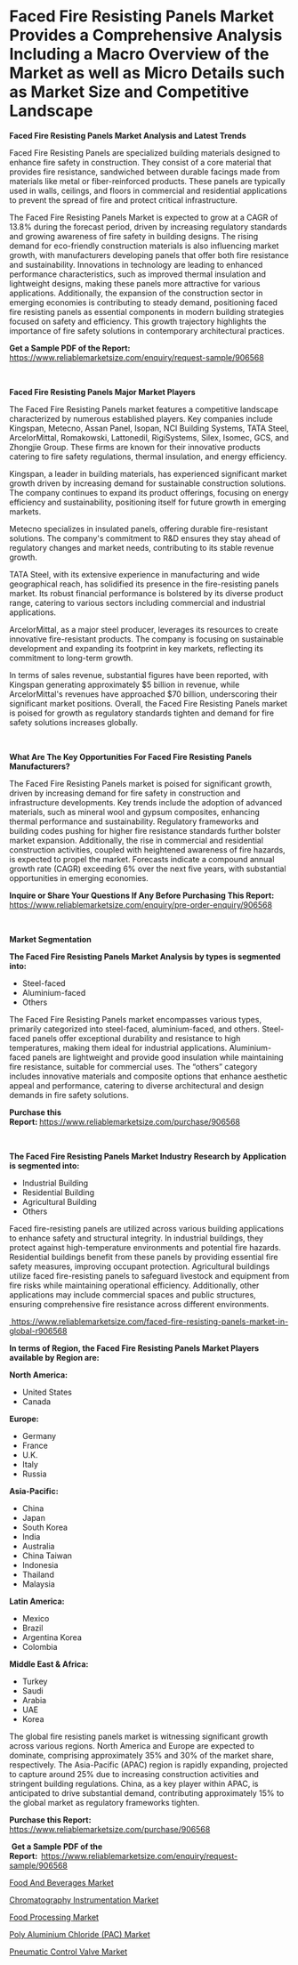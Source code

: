 <p><h1>Faced Fire Resisting Panels Market Provides a Comprehensive Analysis Including a Macro Overview of the Market as well as Micro Details such as Market Size and Competitive Landscape</h1></p><p><strong>Faced Fire Resisting Panels Market Analysis and Latest Trends</strong></p>
<p><p>Faced Fire Resisting Panels are specialized building materials designed to enhance fire safety in construction. They consist of a core material that provides fire resistance, sandwiched between durable facings made from materials like metal or fiber-reinforced products. These panels are typically used in walls, ceilings, and floors in commercial and residential applications to prevent the spread of fire and protect critical infrastructure.</p><p>The Faced Fire Resisting Panels Market is expected to grow at a CAGR of 13.8% during the forecast period, driven by increasing regulatory standards and growing awareness of fire safety in building designs. The rising demand for eco-friendly construction materials is also influencing market growth, with manufacturers developing panels that offer both fire resistance and sustainability. Innovations in technology are leading to enhanced performance characteristics, such as improved thermal insulation and lightweight designs, making these panels more attractive for various applications. Additionally, the expansion of the construction sector in emerging economies is contributing to steady demand, positioning faced fire resisting panels as essential components in modern building strategies focused on safety and efficiency. This growth trajectory highlights the importance of fire safety solutions in contemporary architectural practices.</p></p>
<p><strong>Get a Sample PDF of the Report:&nbsp;</strong> <a href="https://www.reliablemarketsize.com/enquiry/request-sample/906568">https://www.reliablemarketsize.com/enquiry/request-sample/906568</a></p>
<p>&nbsp;</p>
<p><strong>Faced Fire Resisting Panels Major Market Players</strong></p>
<p><p>The Faced Fire Resisting Panels market features a competitive landscape characterized by numerous established players. Key companies include Kingspan, Metecno, Assan Panel, Isopan, NCI Building Systems, TATA Steel, ArcelorMittal, Romakowski, Lattonedil, RigiSystems, Silex, Isomec, GCS, and Zhongjie Group. These firms are known for their innovative products catering to fire safety regulations, thermal insulation, and energy efficiency.</p><p>Kingspan, a leader in building materials, has experienced significant market growth driven by increasing demand for sustainable construction solutions. The company continues to expand its product offerings, focusing on energy efficiency and sustainability, positioning itself for future growth in emerging markets.</p><p>Metecno specializes in insulated panels, offering durable fire-resistant solutions. The company's commitment to R&D ensures they stay ahead of regulatory changes and market needs, contributing to its stable revenue growth. </p><p>TATA Steel, with its extensive experience in manufacturing and wide geographical reach, has solidified its presence in the fire-resisting panels market. Its robust financial performance is bolstered by its diverse product range, catering to various sectors including commercial and industrial applications.</p><p>ArcelorMittal, as a major steel producer, leverages its resources to create innovative fire-resistant products. The company is focusing on sustainable development and expanding its footprint in key markets, reflecting its commitment to long-term growth.</p><p>In terms of sales revenue, substantial figures have been reported, with Kingspan generating approximately $5 billion in revenue, while ArcelorMittal's revenues have approached $70 billion, underscoring their significant market positions. Overall, the Faced Fire Resisting Panels market is poised for growth as regulatory standards tighten and demand for fire safety solutions increases globally.</p></p>
<p>&nbsp;</p>
<p><strong>What Are The Key Opportunities For Faced Fire Resisting Panels Manufacturers?</strong></p>
<p><p>The Faced Fire Resisting Panels market is poised for significant growth, driven by increasing demand for fire safety in construction and infrastructure developments. Key trends include the adoption of advanced materials, such as mineral wool and gypsum composites, enhancing thermal performance and sustainability. Regulatory frameworks and building codes pushing for higher fire resistance standards further bolster market expansion. Additionally, the rise in commercial and residential construction activities, coupled with heightened awareness of fire hazards, is expected to propel the market. Forecasts indicate a compound annual growth rate (CAGR) exceeding 6% over the next five years, with substantial opportunities in emerging economies.</p></p>
<p><strong>Inquire or Share Your Questions If Any Before Purchasing This Report:</strong> <a href="https://www.reliablemarketsize.com/enquiry/pre-order-enquiry/906568">https://www.reliablemarketsize.com/enquiry/pre-order-enquiry/906568</a></p>
<p>&nbsp;</p>
<p><strong>Market Segmentation</strong></p>
<p><strong>The Faced Fire Resisting Panels Market Analysis by types is segmented into:</strong></p>
<p><ul><li>Steel-faced</li><li>Aluminium-faced</li><li>Others</li></ul></p>
<p><p>The Faced Fire Resisting Panels market encompasses various types, primarily categorized into steel-faced, aluminium-faced, and others. Steel-faced panels offer exceptional durability and resistance to high temperatures, making them ideal for industrial applications. Aluminium-faced panels are lightweight and provide good insulation while maintaining fire resistance, suitable for commercial uses. The “others” category includes innovative materials and composite options that enhance aesthetic appeal and performance, catering to diverse architectural and design demands in fire safety solutions.</p></p>
<p><strong>Purchase this Report:&nbsp;</strong><a href="https://www.reliablemarketsize.com/purchase/906568">https://www.reliablemarketsize.com/purchase/906568</a></p>
<p>&nbsp;</p>
<p><strong>The Faced Fire Resisting Panels Market Industry Research by Application is segmented into:</strong></p>
<p><ul><li>Industrial Building</li><li>Residential Building</li><li>Agricultural Building</li><li>Others</li></ul></p>
<p><p>Faced fire-resisting panels are utilized across various building applications to enhance safety and structural integrity. In industrial buildings, they protect against high-temperature environments and potential fire hazards. Residential buildings benefit from these panels by providing essential fire safety measures, improving occupant protection. Agricultural buildings utilize faced fire-resisting panels to safeguard livestock and equipment from fire risks while maintaining operational efficiency. Additionally, other applications may include commercial spaces and public structures, ensuring comprehensive fire resistance across different environments.</p></p>
<p><a href="https://www.reliablemarketsize.com/faced-fire-resisting-panels-market-in-global-r906568">&nbsp;https://www.reliablemarketsize.com/faced-fire-resisting-panels-market-in-global-r906568</a></p>
<p><strong>In terms of Region, the Faced Fire Resisting Panels Market Players available by Region are:</strong></p>
<p>
    <p> <strong> North America: </strong>
        <ul>
            <li>United States</li>
            <li>Canada</li>
        </ul>
        </p> 
    <p> <strong> Europe: </strong>
        <ul>
            <li>Germany</li>
            <li>France</li>
            <li>U.K.</li>
            <li>Italy</li>
            <li>Russia</li>
        </ul>
        </p> 
    <p> <strong> Asia-Pacific: </strong>
        <ul>
            <li>China</li>
            <li>Japan</li>
            <li>South Korea</li>
            <li>India</li>
            <li>Australia</li>
            <li>China Taiwan</li>
            <li>Indonesia</li>
            <li>Thailand</li>
            <li>Malaysia</li>
        </ul>
        </p> 
    <p> <strong> Latin America: </strong>
        <ul>
            <li>Mexico</li>
            <li>Brazil</li>
            <li>Argentina Korea</li>
            <li>Colombia</li>
        </ul>
        </p> 
    <p> <strong> Middle East & Africa: </strong>
        <ul>
            <li>Turkey</li>
            <li>Saudi</li>
            <li>Arabia</li>
            <li>UAE</li>
            <li>Korea</li>
        </ul>
    </p>
    </p>
<p><p>The global fire resisting panels market is witnessing significant growth across various regions. North America and Europe are expected to dominate, comprising approximately 35% and 30% of the market share, respectively. The Asia-Pacific (APAC) region is rapidly expanding, projected to capture around 25% due to increasing construction activities and stringent building regulations. China, as a key player within APAC, is anticipated to drive substantial demand, contributing approximately 15% to the global market as regulatory frameworks tighten.</p></p>
<p><strong>Purchase this Report: </strong><a href="https://www.reliablemarketsize.com/purchase/906568">https://www.reliablemarketsize.com/purchase/906568</a></p>
<p>&nbsp;<strong>Get a Sample PDF of the Report:&nbsp;&nbsp;</strong><a href="https://www.reliablemarketsize.com/enquiry/request-sample/906568">https://www.reliablemarketsize.com/enquiry/request-sample/906568</a></p>
<p><strong></strong></p>
<p><p><a href="https://medium.com/@wendy.edmunds90687/the-food-and-beverages-market-insights-report-offers-an-in-depth-and-thorough-analysis-of-the-99b139115b36">Food And Beverages Market</a></p><p><a href="https://www.linkedin.com/pulse/insights-chromatography-instrumentation-market-share-competitive-ka2ve?trackingId=%2BfwNa1MrQhWPZ3Om41jNGQ%3D%3D">Chromatography Instrumentation Market</a></p><p><a href="https://medium.com/@wendy.edmunds90687/the-food-processing-market-has-experienced-impressive-growth-in-recent-years-expanding-its-fabd4ffc9bb4">Food Processing Market</a></p><p><a href="https://issuu.com/reportprime-2/docs/poly-aluminium-chloride-pac-market-_a911dfa4c7081b">Poly Aluminium Chloride (PAC) Market</a></p><p><a href="https://www.linkedin.com/pulse/what-growth-drivers-pneumatic-control-valve-market-comprehensive-em2ae?trackingId=GhpI01kjRb2BqUdcjI2rXg%3D%3D">Pneumatic Control Valve Market</a></p></p>